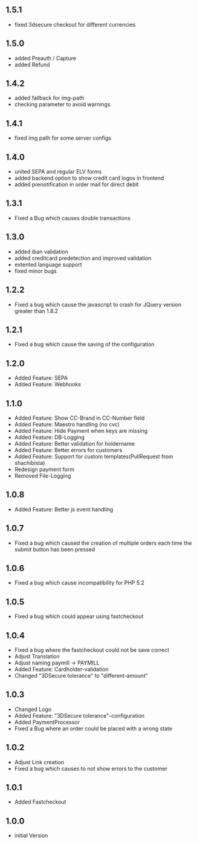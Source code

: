 ## 1.5.1
 * fixed 3dsecure checkout for different currencies

## 1.5.0
 * added Preauth / Capture
 * added Refund

## 1.4.2
 * added fallback for img-path
 * checking parameter to avoid warnings

## 1.4.1
 * fixed img path for some server configs

## 1.4.0
 * united SEPA and regular ELV forms
 * added backend option to show credit card logos in frontend
 * added prenotification in order mail for direct debit

## 1.3.1
 * Fixed a Bug which causes double transactions

## 1.3.0
 * added iban validation
 * added creditcard predetection and improved validation
 * extented language support
 * fixed minor bugs

## 1.2.2
 * Fixed a bug which cause the javascript to crash for JQuery version greater than 1.8.2

## 1.2.1
 * Fixed a bug which cause the saving of the configuration

## 1.2.0
 * Added Feature: SEPA
 * Added Feature: Webhooks

## 1.1.0
 * Added Feature: Show CC-Brand in CC-Number field
 * Added Feature: Maestro handling (no cvc)
 * Added Feature: Hide Payment when keys are missing
 * Added Feature: DB-Logging
 * Added Feature: Better validation for holdername
 * Added Feature: Better errors for customers
 * Added Feature: Support for custom templates(PullRequest from shachibista)
 * Redesign payment form
 * Removed File-Logging

## 1.0.8
 * Added Feature: Better js event handling

## 1.0.7
 * Fixed a bug which caused the creation of multiple orders each time the submit button has been pressed

## 1.0.6
 * Fixed a bug which cause incompatibility for PHP 5.2

## 1.0.5
 * Fixed a bug which could appear using fastcheckout

## 1.0.4
 * Fixed a bug where the fastcheckout could not be save correct
 * Adjust Translation
 * Adjust naming paymill -> PAYMILL
 * Added Feature: Cardholder-validation
 * Changed "3DSecure tolerance" to "different-amount"

## 1.0.3
 * Changed Logo
 * Added Feature: "3DSecure tolerance"-configuration
 * Added PaymentProcessor
 * Fixed a Bug where an order could be placed with a wrong state

## 1.0.2
 * Adjust Link creation
 * Fixed a bug which causes to not show errors to the customer

## 1.0.1
 * Added Fastcheckout

## 1.0.0
 * initial Version